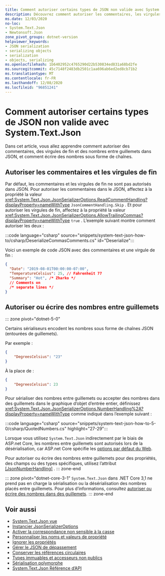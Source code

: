 ```yaml
---
title: Comment autoriser certains types de JSON non valide avec System.Text.Json
description: Découvrez comment autoriser les commentaires, les virgules de fin et les nombres entre guillemets lors de la sérialisation et de la désérialisation de JSON dans .NET.
ms.date: 12/03/2020
no-loc:
- System.Text.Json
- Newtonsoft.Json
zone_pivot_groups: dotnet-version
helpviewer_keywords:
- JSON serialization
- serializing objects
- serialization
- objects, serializing
ms.openlocfilehash: 1b6402952c4765290d22b530834ed831a68bd2fe
ms.sourcegitcommit: 45c7148f2483db2501c1aa696ab6ed2ed8cb71b2
ms.translationtype: MT
ms.contentlocale: fr-FR
ms.lasthandoff: 12/08/2020
ms.locfileid: "96851241"
---
```

# <a name="how-to-allow-some-kinds-of-invalid-json-with-no-locsystemtextjson"></a>Comment autoriser certains types de JSON non valide avec System.Text.Json

Dans cet article, vous allez apprendre comment autoriser des commentaires, des virgules de fin et des nombres entre guillemets dans JSON, et comment écrire des nombres sous forme de chaînes.

## <a name="allow-comments-and-trailing-commas"></a>Autoriser les commentaires et les virgules de fin

Par défaut, les commentaires et les virgules de fin ne sont pas autorisés dans JSON. Pour autoriser les commentaires dans le JSON, affectez à la propriété la valeur <xref:System.Text.Json.JsonSerializerOptions.ReadCommentHandling?displayProperty=nameWithType> `JsonCommentHandling.Skip` .
Et pour autoriser les virgules de fin, affectez à la propriété la valeur <xref:System.Text.Json.JsonSerializerOptions.AllowTrailingCommas?displayProperty=nameWithType> `true` . L’exemple suivant montre comment autoriser les deux :

:::code language="csharp" source="snippets/system-text-json-how-to/csharp/DeserializeCommasComments.cs" id="Deserialize":::

Voici un exemple de code JSON avec des commentaires et une virgule de fin :

```json
{
  "Date": "2019-08-01T00:00:00-07:00",
  "TemperatureCelsius": 25, // Fahrenheit 77
  "Summary": "Hot", /* Zharko */
  // Comments on
  /* separate lines */
}
```

## <a name="allow-or-write-numbers-in-quotes"></a>Autoriser ou écrire des nombres entre guillemets

::: zone pivot="dotnet-5-0"

Certains sérialiseurs encodent les nombres sous forme de chaînes JSON (entourées de guillemets).

Par exemple :

```json
{
    "DegreesCelsius": "23"
}
```

À la place de :

```json
{
    "DegreesCelsius": 23
}
```

Pour sérialiser des nombres entre guillemets ou accepter des nombres dans des guillemets dans le graphique d’objet d’entrée entier, définissez <xref:System.Text.Json.JsonSerializerOptions.NumberHandling%2A?displayProperty=nameWithType> comme indiqué dans l’exemple suivant :

:::code language="csharp" source="snippets/system-text-json-how-to-5-0/csharp/QuotedNumbers.cs" highlight="27-29":::

Lorsque vous utilisez `System.Text.Json` indirectement par le biais de ASP.net Core, les nombres entre guillemets sont autorisés lors de la désérialisation, car ASP.net Core spécifie les [options par défaut du Web](xref:System.Text.Json.JsonSerializerDefaults.Web).

Pour autoriser ou écrire des nombres entre guillemets pour des propriétés, des champs ou des types spécifiques, utilisez l’attribut [[JsonNumberHandling]](xref:System.Text.Json.Serialization.JsonNumberHandlingAttribute) .
::: zone-end

::: zone pivot="dotnet-core-3-1"
`System.Text.Json` dans .NET Core 3,1 ne prend pas en charge la sérialisation ou la désérialisation des nombres placés entre guillemets. Pour plus d’informations, consultez [autoriser ou écrire des nombres dans des guillemets](system-text-json-migrate-from-newtonsoft-how-to.md#allow-or-write-numbers-in-quotes).
::: zone-end

## <a name="see-also"></a>Voir aussi

* [System.Text.Json vue](system-text-json-overview.md)
* [Instancier JsonSerializerOptions](system-text-json-configure-options.md)
* [Activer la correspondance non sensible à la casse](system-text-json-character-casing.md)
* [Personnaliser les noms et valeurs de propriété](system-text-json-customize-properties.md)
* [Ignorer les propriétés](system-text-json-ignore-properties.md)
* [Gérer le JSON de dépassement](system-text-json-handle-overflow.md)
* [Conserver les références circulaires](system-text-json-preserve-references.md)
* [Types immuables et accesseurs non publics](system-text-json-immutability.md)
* [Sérialisation polymorphe](system-text-json-polymorphism.md)
* [System.Text.Json Référence d’API](xref:System.Text.Json)
